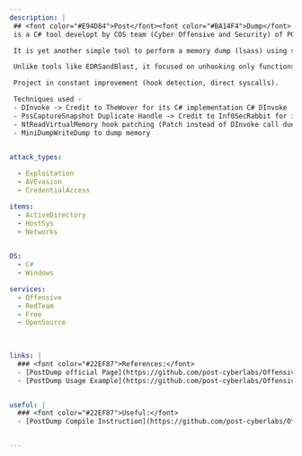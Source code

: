 ```yaml
---
description: |
 ## <font color="#E94D84">Post</font><font color="#BA14F4">Dump</font>
 is a C# tool developt by COS team (Cyber Offensive and Security) of POST Luxembourg.

 It is yet another simple tool to perform a memory dump (lsass) using several technics to bypass EDR hooking and lsass protection.

 Unlike tools like EDRSandBlast, it focused on unhooking only functions stricly required in order to dump the memory, thus done by using DInvoke to map required unhooked DLL. With an exception for NtReadVirtualMemory which is dynamicly patched if hook is detected.

 Project in constant improvement (hook detection, direct syscalls).

 Techniques used - 
 - DInvoke -> Credit to TheWover for its C# implementation C# DInvoke
 - PssCaptureSnapshot Duplicate Handle -> Credit to Inf0SecRabbit for its C# implementation MiniDumpSnapshot
 - NtReadVirtualMemory hook patching (Patch instead of DInvoke call due to MiniDumpWriteDump "underthehood" call to NtReadVirtualMemory)
 - MiniDumpWriteDump to dump memory


attack_types:
  
  - Exploitation
  - AVEvasion
  - CredentialAccess

items:
  - ActiveDirectory
  - HostSys
  - Networks

  
OS:
  - C#
  - Windows

services:
  - Offensive
  - RedTeam
  - Free
  - OpenSource

  
  
links: |
  ### <font color="#22EF87">References:</font>
  - [PostDump official Page](https://github.com/post-cyberlabs/Offensive_tools/tree/main/PostDump)
  - [PostDump Usage Example](https://github.com/post-cyberlabs/Offensive_tools/tree/main/PostDump#usage)


useful: |
  ### <font color="#22EF87">Useful:</font>
  - [PostDump Compile Instruction](https://github.com/post-cyberlabs/Offensive_tools/tree/main/PostDump#compile-instructions)


---
```




